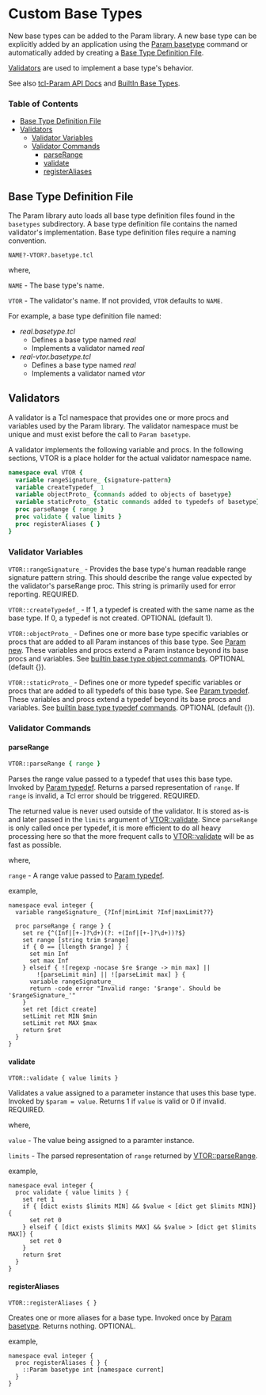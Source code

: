 # Custom Base Types

New base types can be added to the Param library. A new base type can be
explicitly added by an application using the [Param basetype](API.md#param-basetype)
command or automatically added by creating a
[Base Type Definition File](#base-type-definition-file).

[Validators](#validators) are used to implement a base type's behavior.

See also [tcl-Param API Docs](docs/API.md) and [BuiltIn Base Types](BuiltInBaseTypes.md).


### Table of Contents
* [Base Type Definition File](#base-type-definition-file)
* [Validators](#validators)
  * [Validator Variables](#validator-variables)
  * [Validator Commands](#validator-commands)
    * [parseRange](#parserange)
    * [validate](#validate)
    * [registerAliases](#registeraliases)

## Base Type Definition File

The Param library auto loads all base type definition files found in the `basetypes`
subdirectory. A base type definition file contains the named validator's implementation.
Base type definition files require a naming convention.
```
NAME?-VTOR?.basetype.tcl
```
where,

`NAME` - The base type's name.

`VTOR` - The validator's name. If not provided, `VTOR` defaults to `NAME`.

For example, a base type definition file named:
* *real.basetype.tcl*
  * Defines a base type named *real*
  * Implements a validator named *real*
* *real-vtor.basetype.tcl*
  * Defines a base type named *real*
  * Implements a validator named *vtor*

## Validators

A validator is a Tcl namespace that provides one or more procs and variables used by the
Param library. The validator namespace must be unique and must exist before the call
to `Param basetype`.

A validator implements the following variable and procs. In the following sections, VTOR
is a place holder for the actual validator namespace name.
```tcl
namespace eval VTOR {
  variable rangeSignature_ {signature-pattern}                          ;# REQUIRED
  variable createTypedef_ 1                                             ;# OPTIONAL
  variable objectProto_ {commands added to objects of basetype}         ;# OPTIONAL
  variable staticProto_ {static commands added to typedefs of basetype} ;# OPTIONAL
  proc parseRange { range }                                             ;# REQUIRED
  proc validate { value limits }                                        ;# REQUIRED
  proc registerAliases { }                                              ;# OPTIONAL
}
```

### Validator Variables

`VTOR::rangeSignature_` - Provides the base type's human readable range signature
pattern string. This should describe the range value expected by the validator's
parseRange proc. This string is primarily used for error reporting. REQUIRED.

`VTOR::createTypedef_` - If 1, a typedef is created with the same name as the base
type. If 0, a typedef is not created. OPTIONAL (default 1).

`VTOR::objectProto_` - Defines one or more base type specific variables or procs
that are added to all Param instances of this base type. See [Param new](API.md#param-new).
These variables and procs extend a Param instance beyond its base procs and
variables. See [builtin base type object commands](BuiltInBaseTypes.md). OPTIONAL (default {}).

`VTOR::staticProto_` - Defines one or more typedef specific variables or procs
that are added to all typedefs of this base type. See [Param typedef](API.md#param-typedef).
These variables and procs extend a typedef beyond its base procs and
variables. See [builtin base type typedef commands](BuiltInBaseTypes.md). OPTIONAL (default {}).

### Validator Commands

#### parseRange
```Tcl
VTOR::parseRange { range }
```
Parses the range value passed to a typedef that uses this base type. Invoked by
[Param typedef](API.md#param-typedef). Returns a parsed representation of `range`. If `range`
is invalid, a Tcl error should be triggered. REQUIRED.

The returned value is never used outside of the validator. It is stored as-is and
later passed in the `limits` argument of [VTOR::validate](#validate). Since `parseRange`
is only called once per typedef, it is more efficient to do all heavy processing
here so that the more frequent calls to [VTOR::validate](#validate) will be as fast as
possible.

where,

`range` - A range value passed to [Param typedef](API.md#param-typedef).

example,
```
namespace eval integer {
  variable rangeSignature_ {?Inf|minLimit ?Inf|maxLimit??}
  
  proc parseRange { range } {
    set re {^(Inf|[+-]?\d+)(?: +(Inf|[+-]?\d+))?$}
    set range [string trim $range]
    if { 0 == [llength $range] } {
      set min Inf
      set max Inf
    } elseif { ![regexp -nocase $re $range -> min max] ||
        ![parseLimit min] || ![parseLimit max] } {
      variable rangeSignature_
      return -code error "Invalid range: '$range'. Should be '$rangeSignature_'"
    }
    set ret [dict create]
    setLimit ret MIN $min
    setLimit ret MAX $max
    return $ret
  }
}
```


#### validate
```
VTOR::validate { value limits }
```
Validates a value assigned to a parameter instance that uses this base type.
Invoked by `$param = value`. Returns 1 if `value` is valid or 0 if invalid.
REQUIRED.

where,

`value` - The value being assigned to a paramter instance.

`limits` - The parsed representation of `range` returned by
[VTOR::parseRange](#parserange).

example,
```
namespace eval integer {
  proc validate { value limits } {
    set ret 1
    if { [dict exists $limits MIN] && $value < [dict get $limits MIN]} {
      set ret 0
    } elseif { [dict exists $limits MAX] && $value > [dict get $limits MAX]} {
      set ret 0
    }
    return $ret
  }
}
```

#### registerAliases
```
VTOR::registerAliases { }
```
Creates one or more aliases for a base type. Invoked once by
[Param basetype](API.md#param-basetype). Returns nothing. OPTIONAL.

example,
```
namespace eval integer {
  proc registerAliases { } {
    ::Param basetype int [namespace current]
  }
}
```
